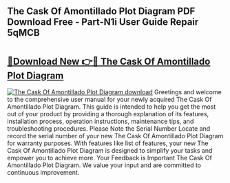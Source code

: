 ## The Cask Of Amontillado Plot Diagram PDF Download Free - Part-N1i User Guide Repair 5qMCB

# <h2><a href="http://dfi02bf.blite.top/?on=The+Cask+Of+Amontillado+Plot+Diagram">🔗Download New 👉🔴 The Cask Of Amontillado Plot Diagram</a></h2>

[![The Cask Of Amontillado Plot Diagram download](https://i.imgur.com/lujVjoI.png)](http://dfi02bf.blite.top/?on=The+Cask+Of+Amontillado+Plot+Diagram)
Greetings and welcome to the comprehensive user manual for your newly acquired The Cask Of Amontillado Plot Diagram. This guide is intended to help you get the most out of your product by providing a thorough explanation of its features, installation process, operation instructions, maintenance tips, and troubleshooting procedures. Please Note the Serial Number Locate and record the serial number of your new The Cask Of Amontillado Plot Diagram for warranty purposes. With features like list of features, your new The Cask Of Amontillado Plot Diagram is designed to simplify your tasks and empower you to achieve more. Your Feedback is Important The Cask Of Amontillado Plot Diagram. We value your input and are committed to continuous improvement.
